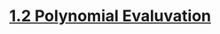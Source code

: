 # <a href=https://github.com/vigneshsnaik/DS-LAB/blob/main/cycle1/1.2_Polynomial_Evaluvation.c>1.2 Polynomial Evaluvation</a>
